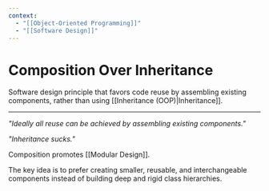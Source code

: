 ```yaml
---
context:
  - "[[Object-Oriented Programming]]"
  - "[[Software Design]]"
---
```


# Composition Over Inheritance

Software design principle that favors code reuse by assembling existing components, rather than using [[Inheritance (OOP)|Inheritance]].

---

_"Ideally all reuse can be achieved by assembling existing components."_

_"Inheritance sucks."_

Composition promotes [[Modular Design]].

The key idea is to prefer creating smaller, reusable, and interchangeable components instead of building deep and rigid class hierarchies.
